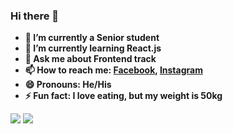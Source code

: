 ### Hi there 👋

- **🔭 I’m currently a Senior student**
- **🌱 I’m currently learning React.js**
-  **💬 Ask me about Frontend track**
- **📫 How to reach me: [Facebook](https://www.facebook.com/kyrillosbondok), [Instagram](https://www.instagram.com/kyrillos_bondok/)**
- **😄 Pronouns: He/His**
- **⚡ Fun fact: I love eating, but my weight is 50kg**

<img src="https://github-readme-stats.vercel.app/api?username=Bondok6&show_icons=true&theme=radical&hide=contribs,prs"/>
<img src="https://github-readme-stats.vercel.app/api/top-langs/?username=Bondok6&layout=compact&theme=radical"/>
